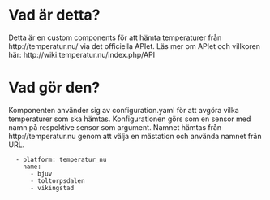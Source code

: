 <h1>Vad är detta?</h1>
Detta är en custom components för att hämta temperaturer från http://temperatur.nu/ via det officiella APIet. Läs mer om APIet och villkoren här: http://wiki.temperatur.nu/index.php/API

<h1>Vad gör den?</h1>
Komponenten använder sig av configuration.yaml för att avgöra vilka temperaturer som ska hämtas. Konfigurationen görs som en sensor med namn på respektive sensor som argument. Namnet hämtas från http://temperatur.nu genom att välja en mästation och använda namnet från URL.<br>

```
  - platform: temperatur_nu
    name:
      - bjuv
      - toltorpsdalen
      - vikingstad
```
